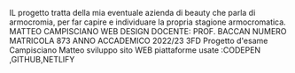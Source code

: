 IL progetto tratta della mia eventuale azienda di beauty che parla di armocromia, per far capire e individuare la propria stagione armocromatica.
MATTEO CAMPISCIANO 
WEB DESIGN
DOCENTE: PROF. BACCAN 
NUMERO MATRICOLA 873 
ANNO ACCADEMICO 2022/23 
3FD 
Progetto d'esame Campisciano Matteo 
sviluppo sito WEB
piattaforme usate :CODEPEN ,GITHUB,NETLIFY 
